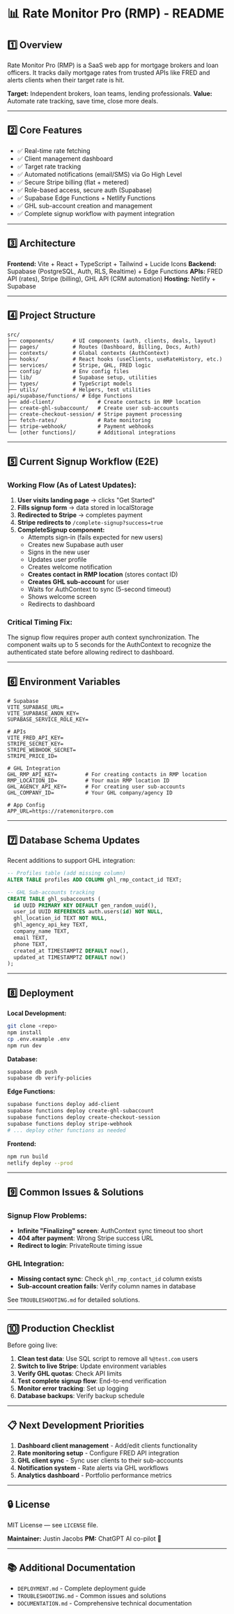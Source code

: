 # 📊 Rate Monitor Pro (RMP) - README

## 1️⃣ Overview

Rate Monitor Pro (RMP) is a SaaS web app for mortgage brokers and loan officers. It tracks daily mortgage rates from trusted APIs like FRED and alerts clients when their target rate is hit.

**Target:** Independent brokers, loan teams, lending professionals.
**Value:** Automate rate tracking, save time, close more deals.

---

## 2️⃣ Core Features

* ✅ Real-time rate fetching
* ✅ Client management dashboard
* ✅ Target rate tracking
* ✅ Automated notifications (email/SMS) via Go High Level
* ✅ Secure Stripe billing (flat + metered)
* ✅ Role-based access, secure auth (Supabase)
* ✅ Supabase Edge Functions + Netlify Functions
* ✅ GHL sub-account creation and management
* ✅ Complete signup workflow with payment integration

---

## 3️⃣ Architecture

**Frontend:** Vite + React + TypeScript + Tailwind + Lucide Icons
**Backend:** Supabase (PostgreSQL, Auth, RLS, Realtime) + Edge Functions
**APIs:** FRED API (rates), Stripe (billing), GHL API (CRM automation)
**Hosting:** Netlify + Supabase

---

## 4️⃣ Project Structure

```
src/
├── components/      # UI components (auth, clients, deals, layout)
├── pages/           # Routes (Dashboard, Billing, Docs, Auth)
├── contexts/        # Global contexts (AuthContext)
├── hooks/           # React hooks (useClients, useRateHistory, etc.)
├── services/        # Stripe, GHL, FRED logic
├── config/          # Env config files
├── lib/             # Supabase setup, utilities
├── types/           # TypeScript models
├── utils/           # Helpers, test utilities
api/supabase/functions/ # Edge Functions
├── add-client/              # Create contacts in RMP location
├── create-ghl-subaccount/   # Create user sub-accounts
├── create-checkout-session/ # Stripe payment processing
├── fetch-rates/             # Rate monitoring
├── stripe-webhook/          # Payment webhooks
└── [other functions]/       # Additional integrations
```

---

## 5️⃣ Current Signup Workflow (E2E)

### Working Flow (As of Latest Updates):
1. **User visits landing page** → clicks "Get Started"
2. **Fills signup form** → data stored in localStorage
3. **Redirected to Stripe** → completes payment
4. **Stripe redirects to** `/complete-signup?success=true`
5. **CompleteSignup component:**
   - Attempts sign-in (fails expected for new users)
   - Creates new Supabase auth user
   - Signs in the new user
   - Updates user profile
   - Creates welcome notification
   - **Creates contact in RMP location** (stores contact ID)
   - **Creates GHL sub-account** for user
   - Waits for AuthContext to sync (5-second timeout)
   - Shows welcome screen
   - Redirects to dashboard

### Critical Timing Fix:
The signup flow requires proper auth context synchronization. The component waits up to 5 seconds for the AuthContext to recognize the authenticated state before allowing redirect to dashboard.

---

## 6️⃣ Environment Variables

```
# Supabase
VITE_SUPABASE_URL=
VITE_SUPABASE_ANON_KEY=
SUPABASE_SERVICE_ROLE_KEY=

# APIs
VITE_FRED_API_KEY=
STRIPE_SECRET_KEY=
STRIPE_WEBHOOK_SECRET=
STRIPE_PRICE_ID=

# GHL Integration  
GHL_RMP_API_KEY=         # For creating contacts in RMP location
RMP_LOCATION_ID=         # Your main RMP location ID
GHL_AGENCY_API_KEY=      # For creating user sub-accounts
GHL_COMPANY_ID=          # Your GHL company/agency ID

# App Config
APP_URL=https://ratemonitorpro.com
```

---

## 7️⃣ Database Schema Updates

Recent additions to support GHL integration:

```sql
-- Profiles table (add missing column)
ALTER TABLE profiles ADD COLUMN ghl_rmp_contact_id TEXT;

-- GHL Sub-accounts tracking
CREATE TABLE ghl_subaccounts (
  id UUID PRIMARY KEY DEFAULT gen_random_uuid(),
  user_id UUID REFERENCES auth.users(id) NOT NULL,
  ghl_location_id TEXT NOT NULL,
  ghl_agency_api_key TEXT,
  company_name TEXT,
  email TEXT,
  phone TEXT,
  created_at TIMESTAMPTZ DEFAULT now(),
  updated_at TIMESTAMPTZ DEFAULT now()
);
```

---

## 8️⃣ Deployment

**Local Development:**
```bash
git clone <repo>
npm install
cp .env.example .env
npm run dev
```

**Database:**
```bash
supabase db push
supabase db verify-policies
```

**Edge Functions:**
```bash
supabase functions deploy add-client
supabase functions deploy create-ghl-subaccount
supabase functions deploy create-checkout-session
supabase functions deploy stripe-webhook
# ... deploy other functions as needed
```

**Frontend:**
```bash
npm run build
netlify deploy --prod
```

---

## 9️⃣ Common Issues & Solutions

### Signup Flow Problems:
- **Infinite "Finalizing" screen**: AuthContext sync timeout too short
- **404 after payment**: Wrong Stripe success URL
- **Redirect to login**: PrivateRoute timing issue

### GHL Integration:
- **Missing contact sync**: Check `ghl_rmp_contact_id` column exists
- **Sub-account creation fails**: Verify column names in database

See `TROUBLESHOOTING.md` for detailed solutions.

---

## 🔟 Production Checklist

Before going live:
1. **Clean test data**: Use SQL script to remove all `%@test.com` users
2. **Switch to live Stripe**: Update environment variables
3. **Verify GHL quotas**: Check API limits
4. **Test complete signup flow**: End-to-end verification
5. **Monitor error tracking**: Set up logging
6. **Database backups**: Verify backup schedule

---

## 📋 Next Development Priorities

1. **Dashboard client management** - Add/edit clients functionality
2. **Rate monitoring setup** - Configure FRED API integration
3. **GHL client sync** - Sync user clients to their sub-accounts  
4. **Notification system** - Rate alerts via GHL workflows
5. **Analytics dashboard** - Portfolio performance metrics

---

## 🔒 License

MIT License — see `LICENSE` file.

**Maintainer:** Justin Jacobs
**PM:** ChatGPT AI co-pilot 🚀

---

## 📚 Additional Documentation

- `DEPLOYMENT.md` - Complete deployment guide
- `TROUBLESHOOTING.md` - Common issues and solutions  
- `DOCUMENTATION.md` - Comprehensive technical documentation